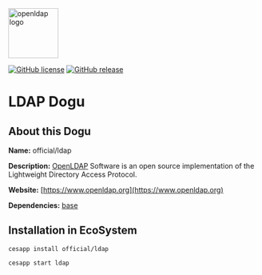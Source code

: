 <img src="https://cloudogu.com/images/dogus/openldap.png" alt="openldap logo" height="100px">


[![GitHub license](https://img.shields.io/github/license/cloudogu/ldap.svg)](https://github.com/cloudogu/ldap/blob/master/LICENSE)
[![GitHub release](https://img.shields.io/github/release/cloudogu/ldap.svg)](https://github.com/cloudogu/ldap/releases)

# LDAP Dogu

## About this Dogu

**Name:** official/ldap

**Description:** [OpenLDAP](https://www.openldap.org) Software is an open source implementation of the Lightweight Directory Access Protocol.

**Website:** [https://www.openldap.org](https://www.openldap.org)

**Dependencies:** [base](https://github.com/cloudogu/base)

## Installation in EcoSystem
```
cesapp install official/ldap

cesapp start ldap
```